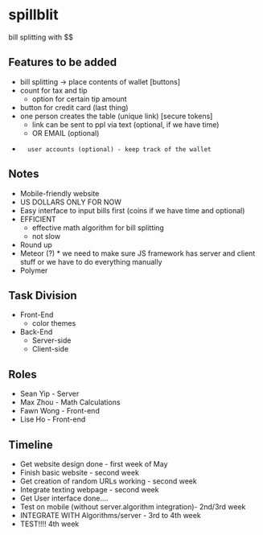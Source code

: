 # spillblit
bill splitting with $$

## Features to be added
* bill splitting -> place contents of wallet [buttons]
* count for tax and tip 
  * option for certain tip amount
* button for credit card (last thing)
* one person creates the table (unique link)  [secure tokens]
  * link can be sent to ppl via text (optional, if we have time)
  * OR EMAIL (optional)
*       user accounts (optional) - keep track of the wallet

## Notes
* Mobile-friendly website
* US DOLLARS ONLY FOR NOW
* Easy interface to input bills first (coins if we have time and optional)
* EFFICIENT
  * effective math algorithm for bill splitting
  * not slow
* Round up
* Meteor (?) * we need to make sure JS framework has server and client stuff or we have to do everything manually
* Polymer
 
## Task Division
* Front-End
  * color themes
* Back-End
  * Server-side 
  * Client-side
 
## Roles
* Sean Yip - Server
* Max Zhou - Math Calculations 
* Fawn Wong - Front-end 
* Lise Ho - Front-end 

## Timeline
* Get website design done   - first week of May
* Finish basic website - second week
* Get creation of random URLs working - second week
* Integrate texting webpage - second week
* Get User interface done....
* Test on mobile (without server.algorithm integration)- 2nd/3rd week
* INTEGRATE WITH Algorithms/server - 3rd to 4th week
* TEST!!!! 4th week
